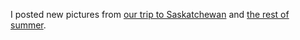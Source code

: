 <!--
.. title: New Pictures!
.. date: 2010-09-02 22:17:25
.. author: Amy Brown
-->

I posted new pictures from <a href="http://www.latte.ca/pics/2010/0715/">our
trip to Saskatchewan</a> and <a href="http://www.latte.ca/pics/2010/0902/">the rest
of summer</a>.

